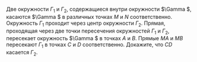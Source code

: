 Две окружности ${{\Gamma }_{1}}$ и ${{\Gamma }_{2}}$, содержащиеся внутри окружности $\Gamma $, касаются $\Gamma $ в различных точках $M$ и $N$  соответственно. Окружность ${{\Gamma }_{1}}$ проходит через центр окружности ${{\Gamma }_{2}}$. Прямая, проходящая через две точки пересечения окружностей ${{\Gamma }_{1}}$ и ${{\Gamma }_{2}}$, пересекает окружность $\Gamma $ в точках $A$ и $B$. Прямые $MA$ и $MB$ пересекают ${{\Gamma }_{1}}$ в точках $C$ и $D$ соответственно. Докажите, что $CD$ касается ${{\Gamma }_{2}}$.